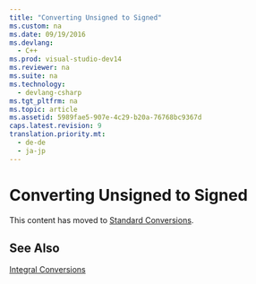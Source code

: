 ```yaml
---
title: "Converting Unsigned to Signed"
ms.custom: na
ms.date: 09/19/2016
ms.devlang: 
  - C++
ms.prod: visual-studio-dev14
ms.reviewer: na
ms.suite: na
ms.technology: 
  - devlang-csharp
ms.tgt_pltfrm: na
ms.topic: article
ms.assetid: 5989fae5-907e-4c29-b20a-76768bc9367d
caps.latest.revision: 9
translation.priority.mt: 
  - de-de
  - ja-jp
---
```

# Converting Unsigned to Signed
This content has moved to [Standard Conversions](../vs140/Standard-Conversions.md).  
  
## See Also  
 [Integral Conversions](../vs140/Integral-Conversions.md)